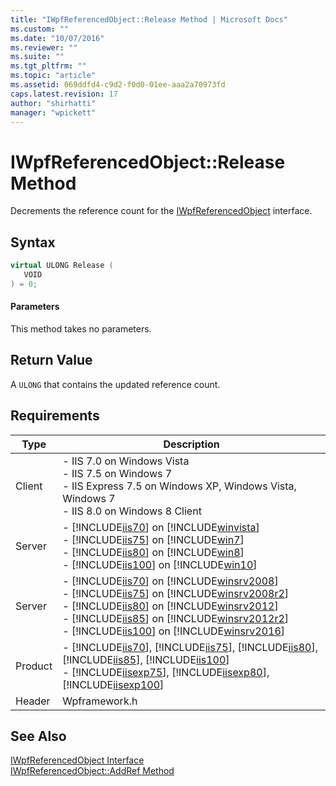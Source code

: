```yaml
---
title: "IWpfReferencedObject::Release Method | Microsoft Docs"
ms.custom: ""
ms.date: "10/07/2016"
ms.reviewer: ""
ms.suite: ""
ms.tgt_pltfrm: ""
ms.topic: "article"
ms.assetid: 069ddfd4-c9d2-f0d0-01ee-aaa2a70973fd
caps.latest.revision: 17
author: "shirhatti"
manager: "wpickett"
---
```

# IWpfReferencedObject::Release Method
Decrements the reference count for the [IWpfReferencedObject](../../../webdevelopment-reference\native-code-api\webdev-native-api-reference/iwpfreferencedobject-interface.md) interface.  
  
## Syntax  
  
```cpp  
virtual ULONG Release (  
   VOID  
) = 0;  
```  
  
#### Parameters  
 This method takes no parameters.  
  
## Return Value  
 A `ULONG` that contains the updated reference count.  
  
## Requirements  
  
|Type|Description|  
|----------|-----------------|  
|Client|-   IIS 7.0 on Windows Vista<br />-   IIS 7.5 on Windows 7<br />-   IIS Express 7.5 on Windows XP, Windows Vista, Windows 7<br />-   IIS 8.0 on Windows 8 Client|  
|Server|-   [!INCLUDE[iis70](../../../wmi-provider/includes/iis70-md.md)] on [!INCLUDE[winvista](../../../wmi-provider/includes/winvista-md.md)]<br />-   [!INCLUDE[iis75](../../../wmi-provider/includes/iis75-md.md)] on [!INCLUDE[win7](../../../wmi-provider/includes/win7-md.md)]<br />-   [!INCLUDE[iis80](../../../wmi-provider/includes/iis80-md.md)] on [!INCLUDE[win8](../../../wmi-provider/includes/win8-md.md)]<br />-   [!INCLUDE[iis100](../../../wmi-provider/includes/iis100-md.md)] on [!INCLUDE[win10](../../../wmi-provider/includes/win10-md.md)]|  
|Server|-   [!INCLUDE[iis70](../../../wmi-provider/includes/iis70-md.md)] on [!INCLUDE[winsrv2008](../../../wmi-provider/includes/winsrv2008-md.md)]<br />-   [!INCLUDE[iis75](../../../wmi-provider/includes/iis75-md.md)] on [!INCLUDE[winsrv2008r2](../../../wmi-provider/includes/winsrv2008r2-md.md)]<br />-   [!INCLUDE[iis80](../../../wmi-provider/includes/iis80-md.md)] on [!INCLUDE[winsrv2012](../../../wmi-provider/includes/winsrv2012-md.md)]<br />-   [!INCLUDE[iis85](../../../wmi-provider/includes/iis85-md.md)] on [!INCLUDE[winsrv2012r2](../../../wmi-provider/includes/winsrv2012r2-md.md)]<br />-   [!INCLUDE[iis100](../../../wmi-provider/includes/iis100-md.md)] on [!INCLUDE[winsrv2016](../../../wmi-provider/includes/winsrv2016-md.md)]|  
|Product|-   [!INCLUDE[iis70](../../../wmi-provider/includes/iis70-md.md)], [!INCLUDE[iis75](../../../wmi-provider/includes/iis75-md.md)], [!INCLUDE[iis80](../../../wmi-provider/includes/iis80-md.md)], [!INCLUDE[iis85](../../../wmi-provider/includes/iis85-md.md)], [!INCLUDE[iis100](../../../wmi-provider/includes/iis100-md.md)]<br />-   [!INCLUDE[iisexp75](../../../webdevelopment-reference\native-code-api\webdev-native-api-reference/includes/iisexp75-md.md)], [!INCLUDE[iisexp80](../../../webdevelopment-reference\native-code-api\webdev-native-api-reference/includes/iisexp80-md.md)], [!INCLUDE[iisexp100](../../../webdevelopment-reference\native-code-api\webdev-native-api-reference/includes/iisexp100-md.md)]|  
|Header|Wpframework.h|  
  
## See Also  
 [IWpfReferencedObject Interface](../../../webdevelopment-reference\native-code-api\webdev-native-api-reference/iwpfreferencedobject-interface.md)   
 [IWpfReferencedObject::AddRef Method](../../../webdevelopment-reference\native-code-api\webdev-native-api-reference/iwpfreferencedobject-addref-method.md)